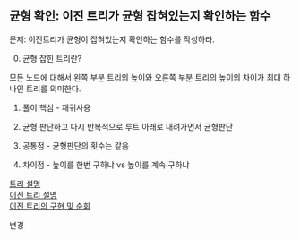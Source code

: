 ## 균형 확인: 이진 트리가 균형 잡혀있는지 확인하는 함수

문제: 이진트리가 균형이 잡혀있는지 확인하는 함수를 작성하라.



0) 균형 잡힌 트리란? 

모든 노드에 대해서 왼쪽 부분 트리의 높이와 오른쪽 부분 트리의 높이의 차이가
최대 하나인 트리를 의미한다.



1) 풀이 핵심 - 재귀사용

2) 균형 판단하고 다시 반복적으로 루트 아래로 내려가면서 균형판단

3) 공통점 - 균형판단의 횟수는 같음

4) 차이점 - 높이를 한번 구하냐  vs 높이를 계속 구하냐

[트리 설명](https://coderkoo.tistory.com/9)  
[이진 트리 설명](https://debugdaldal.tistory.com/24?category=925270)  
[이진 트리의 구현 및 순회](https://debugdaldal.tistory.com/25?category=925270) 

변경